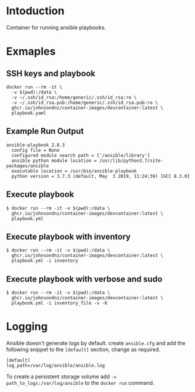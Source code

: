 # Intoduction
Container for running ansible playbooks.

# Exmaples
## SSH keys and playbook
```
docker run --rm -it \
  -v $(pwd):/data \
  -v ~/.ssh/id_rsa:/home/generic/.ssh/id_rsa:ro \
  -v ~/.ssh/id_rsa.pub:/home/generic/.ssh/id_rsa.pub:ro \
  ghcr.io/johnsondnz/container-images/devcontainer:latest \
  playbook.yaml
```

## Example Run Output
```
ansible-playbook 2.8.3
  config file = None
  configured module search path = ['/ansible/library']
  ansible python module location = /usr/lib/python3.7/site-packages/ansible
  executable location = /usr/bin/ansible-playbook
  python version = 3.7.3 (default, May  3 2019, 11:24:39) [GCC 8.3.0]
```
    
## Execute playbook
```
$ docker run --rm -it -v $(pwd):/data \
  ghcr.io/johnsondnz/container-images/devcontainer:latest \
  playbook.yml
```

## Execute playbook with inventory
```
$ docker run --rm -it -v $(pwd):/data \
  ghcr.io/johnsondnz/container-images/devcontainer:latest \
  playbook.yml -i inventory
```

## Execute playbook with verbose and sudo
```
$ docker run --rm -it -v $(pwd):/data \
  ghcr.io/johnsondnz/container-images/devcontainer:latest \
  playbook.yml -i inventory_file -v -K
```

# Logging
Ansible doesn't generate logs by default.  create `ansible.cfg` and add the following snippet to the `[default]` section, change as required.
```
[default]
log_path=/var/log/ansible/ansible.log
```

To create a persistent storage volume add `-v path_to_logs:/var/log/ansible` to the `docker run` command.
